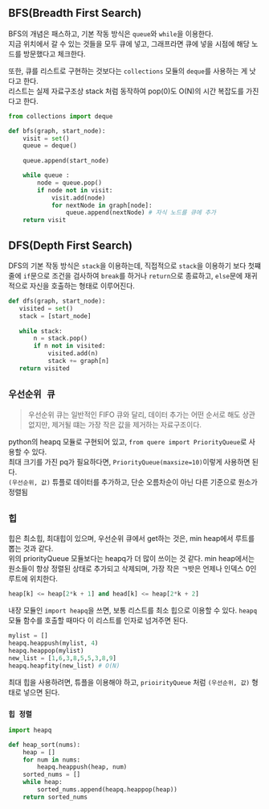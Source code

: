 ## BFS(Breadth First Search)
BFS의 개념은 패스하고, 기본 작동 방식은 `queue`와 `while`을 이용한다.  
지금 위치에서 갈 수 있는 것들을 모두 큐에 넣고, 그래프라면 큐에 넣을 시점에 해당 노드를 방문했다고 체크한다.  

또한, 큐를 리스트로 구현하는 것보다는 `collections` 모듈의 `deque`를 사용하는 게 낫다고 한다.  
리스트는 실제 자료구조상 stack 처럼 동작하여 pop(0)도 O(N)의 시간 복잡도를 가진다고 한다.  

```python
from collections import deque

def bfs(graph, start_node):
    visit = set()
    queue = deque()
    
    queue.append(start_node)

    while queue :
        node = queue.pop()
        if node not in visit:
            visit.add(node)
            for nextNode in graph[node]:
                queue.append(nextNode) # 자식 노드를 큐에 추가
    return visit
```

## DFS(Depth First Search)
DFS의 기본 작동 방식은 `stack`을 이용하는데, 직접적으로 `stack`을 이용하기 보다
첫쨰줄에 `if`문으로 조건을 검사하여 `break`를 하거나 `return`으로 종료하고, 
`else`문에 재귀적으로 자신을 호출하는 형태로 이루어진다.

 ```python
def dfs(graph, start_node):
    visited = set()
    stack = [start_node]
    
    while stack:
        n = stack.pop()
        if n not in visited:
            visited.add(n)
            stack += graph[n]
    return visited
```

## `우선순위 큐`
> 우선순위 큐는 일반적인 FIFO 큐와 달리, 데이터 추가는 어떤 순서로 해도 상관없지만,
> 제거될 떄는 가장 작은 값을 제거하는 자료구조이다.

python의 heapq 모듈로 구현되어 있고, `from quere import PriorityQueue`로 사용할 수 있다.  
최대 크기를 가진 pq가 필요하다면, `PriorityQueue(maxsize=10)`이렇게 사용하면 된다.  
`(우선순위, 값)` 튜플로 데이터를 추가하고, 단순 오름차순이 아닌 다른 기준으로 원소가 정렬됨


## `힙`
힙은 최소힙, 최대힙이 있으며, 우선순위 큐에서 get하는 것은, min heap에서 루트를 뽑는 것과 같다.  
위의 priorityQueue 모듈보다는 heapq가 더 많이 쓰이는 것 같다.
min heap에서는 원소들이 항상 정렬된 상태로 추가되고 삭제되며,
가장 작은 ㄱ밧은 언제나 인덱스 0인 루트에 위치한다.
```python
heap[k] <= heap[2*k + 1] and head[k] <= heap[2*k + 2]
```
내장 모듈인 `import heapq`을 쓰면, 보통 리스트를 최소 힙으로 이용할 수 있다.
`heapq` 모듈 함수를 호출할 때마다 이 리스트를 인자로 넘겨주면 된다.

```python
mylist = []
heapq.heappush(mylist, 4)
heapq.heappop(mylist)
new_list = [1,6,3,8,5,5,3,8,9]
heapq.heapfity(new_list) # O(N)
```
최대 힙을 사용하려면, 튜플을 이용해야 하고, `prioirityQueue` 처럼 `(우선순위, 값)` 형태로 넣으면 된다.

### `힙 정렬`
```python
import heapq

def heap_sort(nums):
    heap = []
    for num in nums:
        heapq.heappush(heap, num)
    sorted_nums = []
    while heap:
        sorted_nums.append(heapq.heappop(heap))
    return sorted_nums
```